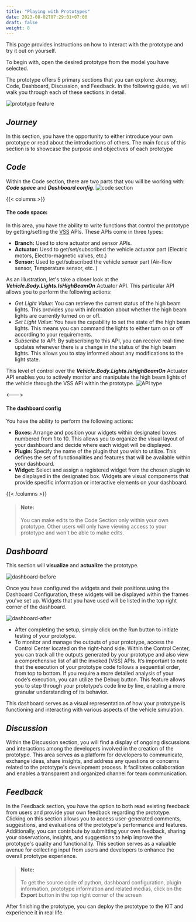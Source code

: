```yaml
---
title: "Playing with Prototypes"
date: 2023-08-02T07:29:01+07:00
draft: false
weight: 8
---
```


This page provides instructions on how to interact with the prototype and try it out on yourself.

To begin with, open the desired prototype from the model you have selected.

The prototype offers 5 primary sections that you can explore: Journey, Code, Dashboard, Discussion, and Feedback. In the following guide, we will walk you through each of these sections in detail.

![prototype feature](./images/overall.png)

## _Journey_

In this section, you have the opportunity to either introduce your own prototype or read about the introductions of others. The main focus of this section is to showcase the purpose and objectives of each prototype

## _Code_

Within the Code section, there are two parts that you will be working with: **_Code space_** and **_Dashboard config_**.
![code section](./images/Code_sec_desc.png)

{{< columns >}} <!-- begin columns block -->

#### The code space:

In this area, you have the ability to write functions that control the prototype by getting/setting the [VSS](https://covesa.github.io/vehicle_signal_specification/introduction/) APIs. These APIs come in three types:

- **Branch:** Used to store actuator and sensor APIs.
- **Actuator:** Uesd to get/set/subscribed the vehicle actuator part (Electric motors, Electro-magnetic valves, etc.)
- **Sensor:** Used to get/subscribed the vehicle sensor part (Air-flow sensor, Temperature sensor, etc. )

As an illustration, let's take a closer look at the **_Vehicle.Body.Lights.IsHighBeamOn_** Actuator API. This particular API allows you to perform the following actions:

- *Get Light Value*: You can retrieve the current status of the high beam lights. This provides you with information about whether the high beam lights are currently turned on or off.
- *Set Light Value*: You have the capability to set the state of the high beam lights. This means you can command the lights to either turn on or off according to your requirements.
- *Subscribe to API*: By subscribing to this API, you can receive real-time updates whenever there is a change in the status of the high beam lights. This allows you to stay informed about any modifications to the light state.

This level of control over the **_Vehicle.Body.Lights.IsHighBeamOn_** Actuator API enables you to actively monitor and manipulate the high beam lights of the vehicle through the VSS API within the prototype.
![API type](./images/VSS_API.png)

<---> <!-- magic separator, between columns -->

#### The dashboard config

You have the ability to perform the following actions:
- **Boxes:** Arrange and position your widgets within designated boxes numbered from 1 to 10. This allows you to organize the visual layout of your dashboard and decide where each widget will be displayed.
- **Plugin:** Specify the name of the plugin that you wish to utilize. This defines the set of functionalities and features that will be available within your dashboard.
- **Widget:** Select and assign a registered widget from the chosen plugin to be displayed in the designated box. Widgets are visual components that provide specific information or interactive elements on your dashboard.

{{< /columns >}}

> #### Note:
>You can make edits to the Code Section only within your own prototype. Other users will only have viewing access to your prototype and won't be able to make edits.

## _Dashboard_

This section will **visualize** and **actualize** the prototype.

![dashboard-before](./images/Dashboard_section.png)

Once you have configured the widgets and their positions using the Dashboard Configuration, these widgets will be displayed within the frames you've set up. Widgets that you have used will be listed in the top right corner of the dashboard.

![dashboard-after](./images/Code_terminal.png)

- After completing the setup, simply click on the Run button to initiate testing of your prototype.
- To monitor and manage the outputs of your prototype, access the Control Center located on the right-hand side. Within the Control Center, you can track all the outputs generated by your prototype and also view a comprehensive list of all the invoked [VSS] APIs. It’s important to note that the execution of your prototype code follows a sequential order, from top to bottom. If you require a more detailed analysis of your code’s execution, you can utilize the Debug button. This feature allows you to step through your prototype’s code line by line, enabling a more granular understanding of its behavior.

This dashboard serves as a visual representation of how your prototype is functioning and interacting with various aspects of the vehicle simulation.

## _Discussion_

Within the Discussion section, you will find a display of ongoing discussions and interactions among the developers involved in the creation of the prototype. This area serves as a platform for developers to communicate, exchange ideas, share insights, and address any questions or concerns related to the prototype's development process. It facilitates collaboration and enables a transparent and organized channel for team communication.

## _Feedback_

In the Feedback section, you have the option to both read existing feedback from users and provide your own feedback regarding the prototype. Clicking on this section allows you to access user-generated comments, suggestions, and evaluations of the prototype's performance and features. Additionally, you can contribute by submitting your own feedback, sharing your observations, insights, and suggestions to help improve the prototype's quality and functionality. This section serves as a valuable avenue for collecting input from users and developers to enhance the overall prototype experience.


> #### Note:
> To get the source code of python, dashboard configuration, plugin information, prototype information and related medias, click on the **Export** button in the top right corner of the screen


After finishing the prototype, you can deploy the prototype to the KIT and experience it in real life.


